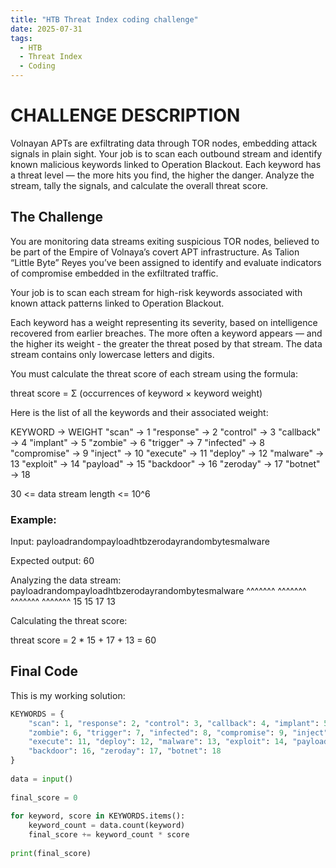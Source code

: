 ```yaml
---
title: "HTB Threat Index coding challenge"
date: 2025-07-31
tags:
  - HTB
  - Threat Index
  - Coding
---
```

# CHALLENGE DESCRIPTION
Volnayan APTs are exfiltrating data through TOR nodes, embedding attack signals in plain sight. Your job is to scan each outbound stream and identify known malicious keywords linked to Operation Blackout. Each keyword has a threat level — the more hits you find, the higher the danger. Analyze the stream, tally the signals, and calculate the overall threat score.

## The Challenge

You are monitoring data streams exiting suspicious TOR nodes, believed to be part of the Empire of Volnaya’s covert APT infrastructure.
As Talion “Little Byte” Reyes you’ve been assigned to identify and evaluate indicators of compromise embedded in the exfiltrated traffic.

Your job is to scan each stream for high-risk keywords associated with known attack patterns linked to Operation Blackout.

Each keyword has a weight representing its severity, based on intelligence recovered from earlier breaches.
The more often a keyword appears — and the higher its weight - the greater the threat posed by that stream.
The data stream contains only lowercase letters and digits.

You must calculate the threat score of each stream using the formula:

threat score = Σ (occurrences of keyword × keyword weight)

Here is the list of all the keywords and their associated weight:

KEYWORD      -> WEIGHT
"scan"       -> 1
"response"   -> 2
"control"    -> 3
"callback"   -> 4
"implant"    -> 5
"zombie"     -> 6
"trigger"    -> 7
"infected"   -> 8
"compromise" -> 9
"inject"     -> 10
"execute"    -> 11
"deploy"     -> 12
"malware"    -> 13
"exploit"    -> 14
"payload"    -> 15
"backdoor"   -> 16
"zeroday"    -> 17
"botnet"     -> 18

30 <= data stream length <= 10^6

### Example:

Input:
payloadrandompayloadhtbzerodayrandombytesmalware

Expected output:
60

Analyzing the data stream:
payloadrandompayloadhtbzerodayrandombytesmalware
^^^^^^^      ^^^^^^^   ^^^^^^^           ^^^^^^^
  15           15        17                13

Calculating the threat score:

threat score = 2 * 15 + 17 + 13 = 60

## Final Code 
This is my working solution:

```python
KEYWORDS = {  
    "scan": 1, "response": 2, "control": 3, "callback": 4, "implant": 5,  
    "zombie": 6, "trigger": 7, "infected": 8, "compromise": 9, "inject": 10,  
    "execute": 11, "deploy": 12, "malware": 13, "exploit": 14, "payload": 15,  
    "backdoor": 16, "zeroday": 17, "botnet": 18  
}  
  
data = input()  
  
final_score = 0  
  
for keyword, score in KEYWORDS.items():  
    keyword_count = data.count(keyword)  
    final_score += keyword_count * score  
      
print(final_score)
```
